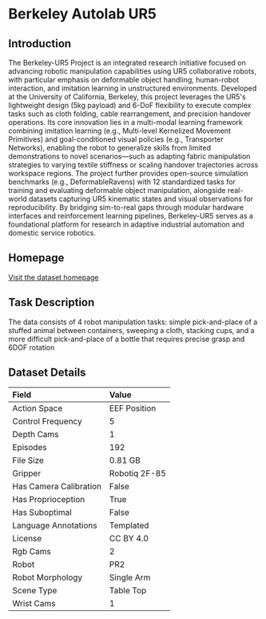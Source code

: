 # Berkeley Autolab UR5


## Introduction

The Berkeley-UR5 Project is an integrated research initiative focused on advancing robotic manipulation capabilities using UR5 collaborative robots, with particular emphasis on deformable object handling, human-robot interaction, and imitation learning in unstructured environments. Developed at the University of California, Berkeley, this project leverages the UR5's lightweight design (5kg payload) and 6-DoF flexibility to execute complex tasks such as cloth folding, cable rearrangement, and precision handover operations. Its core innovation lies in a multi-modal learning framework combining imitation learning (e.g., Multi-level Kernelized Movement Primitives) and goal-conditioned visual policies (e.g., Transporter Networks), enabling the robot to generalize skills from limited demonstrations to novel scenarios—such as adapting fabric manipulation strategies to varying textile stiffness or scaling handover trajectories across workspace regions. The project further provides open-source simulation benchmarks (e.g., DeformableRavens) with 12 standardized tasks for training and evaluating deformable object manipulation, alongside real-world datasets capturing UR5 kinematic states and visual observations for reproducibility. By bridging sim-to-real gaps through modular hardware interfaces and reinforcement learning pipelines, Berkeley-UR5 serves as a foundational platform for research in adaptive industrial automation and domestic service robotics.


## Homepage

[Visit the dataset homepage](https://sites.google.com/view/berkeley-ur5/home)


## Task Description

The data consists of 4 robot manipulation tasks: simple pick-and-place of a stuffed animal between containers, sweeping a cloth, stacking cups, and a more difficult pick-and-place of a bottle that requires precise grasp and 6DOF rotation


## Dataset Details

| Field                            | Value                    |
|:---------------------------------|:-------------------------|
| Action Space                     | EEF Position           |
| Control Frequency                     | 5           |
| Depth Cams                     | 1           |
| Episodes                     | 192           |
| File Size                     |  0.81 GB           |
| Gripper                     | Robotiq 2F-85           |
| Has Camera Calibration                     | False           |
| Has Proprioception                     | True           |
| Has Suboptimal                     | False           |
| Language Annotations                     | Templated           |
| License                     | CC BY 4.0           |
| Rgb Cams                     | 2           |
| Robot                     | PR2           |
| Robot Morphology                     | Single Arm           |
| Scene Type                     | Table Top           |
| Wrist Cams                     | 1           |


